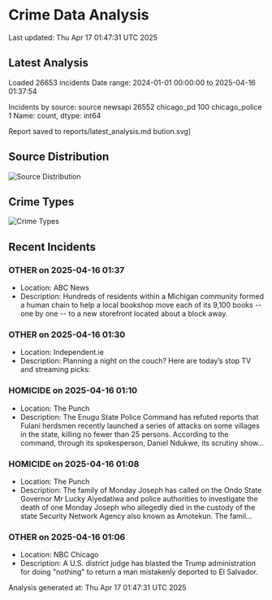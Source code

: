 # Crime Data Analysis
Last updated: Thu Apr 17 01:47:31 UTC 2025

## Latest Analysis

Loaded 26653 incidents
Date range: 2024-01-01 00:00:00 to 2025-04-16 01:37:54

Incidents by source:
source
newsapi           26552
chicago_pd          100
chicago_police        1
Name: count, dtype: int64

Report saved to reports/latest_analysis.md
bution.svg)

## Source Distribution
![Source Distribution](images/source_distribution.svg)

## Crime Types
![Crime Types](images/crime_types.svg)

## Recent Incidents

### OTHER on 2025-04-16 01:37
- Location: ABC News
- Description: Hundreds of residents within a Michigan community formed a human chain to help a local bookshop move each of its 9,100 books -- one by one -- to a new storefront located about a block away.


### OTHER on 2025-04-16 01:30
- Location: Independent.ie
- Description: Planning a night on the couch? Here are today’s stop TV and streaming picks:


### HOMICIDE on 2025-04-16 01:10
- Location: The Punch
- Description: The Enugu State Police Command has refuted reports that Fulani herdsmen recently launched a series of attacks on some villages in the state, killing no fewer than 25 persons. According to the command, through its spokesperson, Daniel Ndukwe, its scrutiny show…


### HOMICIDE on 2025-04-16 01:08
- Location: The Punch
- Description: The family of Monday Joseph has called on the Ondo State Governor Mr Lucky Aiyedatiwa and police authorities to investigate the death of one Monday Joseph who allegedly died in the custody of the state Security Network Agency also known as Amotekun. The famil…


### OTHER on 2025-04-16 01:06
- Location: NBC Chicago
- Description: A U.S. district judge has blasted the Trump administration for doing "nothing" to return a man mistakenly deported to El Salvador.

Analysis generated at: Thu Apr 17 01:47:31 UTC 2025
